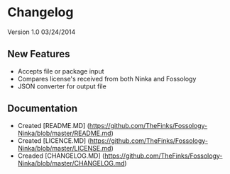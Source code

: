 Changelog
=========

Version 1.0  03/24/2014

New Features
------------
  - Accepts file or package input
  - Compares license's received from both Ninka and Fossology
  - JSON converter for output file
  
Documentation
-------------
  - Created [README.MD] (https://github.com/TheFinks/Fossology-Ninka/blob/master/README.md)
  - Created [LICENCE.MD] (https://github.com/TheFinks/Fossology-Ninka/blob/master/LICENSE.md)
  - Creaded [CHANGELOG.MD] (https://github.com/TheFinks/Fossology-Ninka/blob/master/CHANGELOG.md)
